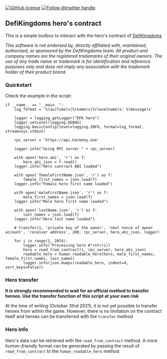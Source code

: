 [![GitHub license](https://img.shields.io/github/license/0rtis/dfk.svg?style=flat-square)](https://github.com/0rtis/dfk/blob/master/LICENSE)
[![Follow @trwitter handle](https://img.shields.io/twitter/follow/0rtis.svg?style=flat-square)](https://twitter.com/intent/follow?screen_name=ortis95) 


## DefiKingdoms hero's contract

This is a simple toolbox to interact with the hero's contract of [DefiKingdoms](https://defikingdoms.com/)

*This software is not endorsed by, directly affiliated with, maintained, authorized, or sponsored by the DefiKingdoms team.
All product and company names are the registered trademarks of their original owners.
The use of any trade name or trademark is for identification and reference purposes only and does not imply any association with the trademark holder of their product brand.*

### Quickstart
Check the example in the script:
```
if __name__ == "__main__":
    log_format = '%(asctime)s|%(name)s|%(levelname)s: %(message)s'

    logger = logging.getLogger("DFK hero")
    logger.setLevel(logging.DEBUG)
    logging.basicConfig(level=logging.INFO, format=log_format, stream=sys.stdout)

    rpc_server = 'https://api.harmony.one'

    logger.info("Using RPC server " + rpc_server)

    with open('hero.abi', 'r') as f:
        hero_abi_json = f.read()
    logger.info("Hero contract ABI loaded")

    with open('femaleFirstName.json', 'r') as f:
        female_first_names = json.load(f)
    logger.info("Female hero first name loaded")

    with open('maleFirstName.json', 'r') as f:
        male_first_names = json.load(f)
    logger.info("Male hero first name loaded")

    with open('lastName.json', 'r') as f:
        last_names = json.load(f)
    logger.info("Hero last name loaded")

    # transfer(1, 'private key of the owner', 'next nonce of owner account', 'receiver address', 200, rpc_server, hero_abi_json, logger)

    for i in range(1, 2074):
        logger.info("Processing hero #"+str(i))
        hero = read_from_contract(i, rpc_server, hero_abi_json)
        readable_hero = human_readable_hero(hero, male_first_names, female_first_names, last_names)
        logger.info(json.dumps(readable_hero, indent=4, sort_keys=False))
```


### Hero transfer
**It is strongly recommended to wait for an official method to transfer heroes. Use the transfer function of this script at your own risk**

At the time of writing (October 3thd 2021), it is not yet possible to transfer heroes from within the game.
However, there is no limitation on the contract itself and heroes can be transferred with the `transfer` method

### Hero info
Hero's data can be retrieved with the `read_from_contract` method. A more *human-friendly* format can be generated 
by passing the result of `read_from_contract` to the `human_readable_hero` method